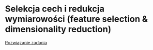 # Selekcja cech i redukcja wymiarowości (feature selection & dimensionality reduction)
[Rozwiązanie zadania](notebook.html)